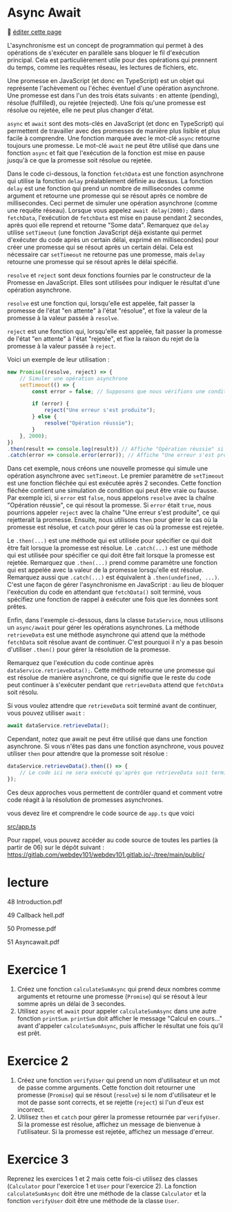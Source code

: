 # Async Await

:memo: [éditer cette page](https://gitlab.com/-/ide/project/webdev101/webdev101.gitlab.io/edit/main/-/public/13_async_await/README.md)

L'asynchronisme est un concept de programmation qui permet à des opérations de s'exécuter en parallèle sans bloquer le fil d'exécution principal. Cela est particulièrement utile pour des opérations qui prennent du temps, comme les requêtes réseau, les lectures de fichiers, etc.

Une promesse en JavaScript (et donc en TypeScript) est un objet qui représente l'achèvement ou l'échec éventuel d'une opération asynchrone. Une promesse est dans l'un des trois états suivants : en attente (pending), résolue (fulfilled), ou rejetée (rejected). Une fois qu'une promesse est résolue ou rejetée, elle ne peut plus changer d'état.

`async` et `await` sont des mots-clés en JavaScript (et donc en TypeScript) qui permettent de travailler avec des promesses de manière plus lisible et plus facile à comprendre. Une fonction marquée avec le mot-clé `async` retourne toujours une promesse. Le mot-clé `await` ne peut être utilisé que dans une fonction `async` et fait que l'exécution de la fonction est mise en pause jusqu'à ce que la promesse soit résolue ou rejetée.

Dans le code ci-dessous, la fonction `fetchData` est une fonction asynchrone qui utilise la fonction `delay` préalablement définie au dessus. La fonction `delay` est une fonction qui prend un nombre de millisecondes comme argument et retourne une promesse qui se résout après ce nombre de millisecondes. Ceci permet de simuler une opération asynchrone (comme une requête réseau). Lorsque vous appelez `await delay(2000);` dans `fetchData`, l'exécution de `fetchData` est mise en pause pendant 2 secondes, après quoi elle reprend et retourne "Some data". Remarquez que `delay` utilise `setTimeout` (une fonction JavaScript déjà existante qui permet d'exécuter du code après un certain délai, exprimé en millisecondes) pour créer une promesse qui se résout après un certain délai. Cela est nécessaire car `setTimeout` ne retourne pas une promesse, mais `delay` retourne une promesse qui se résout après le délai spécifié. 

`resolve` et `reject` sont deux fonctions fournies par le constructeur de la Promesse en JavaScript. Elles sont utilisées pour indiquer le résultat d'une opération asynchrone.

`resolve` est une fonction qui, lorsqu'elle est appelée, fait passer la promesse de l'état "en attente" à l'état "résolue", et fixe la valeur de la promesse à la valeur passée à `resolve`.

`reject` est une fonction qui, lorsqu'elle est appelée, fait passer la promesse de l'état "en attente" à l'état "rejetée", et fixe la raison du rejet de la promesse à la valeur passée à `reject`.

Voici un exemple de leur utilisation :
    
```typescript
new Promise((resolve, reject) => {
    // Simuler une opération asynchrone
    setTimeout(() => {
        const error = false; // Supposons que nous vérifions une condition ici

        if (error) {
            reject("Une erreur s'est produite");
        } else {
            resolve("Opération réussie");
        }
    }, 2000);
})
.then(result => console.log(result)) // Affiche "Opération réussie" si la promesse est résolue
.catch(error => console.error(error)); // Affiche "Une erreur s'est produite" si la promesse est rejetée
```

Dans cet exemple, nous créons une nouvelle promesse qui simule une opération asynchrone avec `setTimeout`. Le premier paramètre de `setTimeout` est une fonction fléchée qui est exécutée après 2 secondes. Cette fonction fléchée contient une simulation de condition qui peut être vraie ou fausse. Par exemple ici, si `error` est `false`, nous appelons `resolve` avec la chaîne "Opération réussie", ce qui résout la promesse. Si `error` était `true`, nous pourrions appeler `reject` avec la chaîne "Une erreur s'est produite", ce qui rejetterait la promesse. Ensuite, nous utilisons `then` pour gérer le cas où la promesse est résolue, et `catch` pour gérer le cas où la promesse est rejetée.

Le `.then(...)` est une méthode qui est utilisée pour spécifier ce qui doit être fait lorsque la promesse est résolue. Le `.catch(...)` est une méthode qui est utilisée pour spécifier ce qui doit être fait lorsque la promesse est rejetée. Remarquez que `.then(...)` prend comme paramètre une fonction qui est appelée avec la valeur de la promesse lorsqu'elle est résolue. Remarquez aussi que `.catch(...)` est équivalent à `.then(undefined, ...)`. C'est une façon de gérer l'asynchronisme en JavaScript : au lieu de bloquer l'exécution du code en attendant que `fetchData()` soit terminé, vous spécifiez une fonction de rappel à exécuter une fois que les données sont prêtes.

Enfin, dans l'exemple ci-dessous, dans la classe `DataService`, nous utilisons un `async/await` pour gérer les opérations asynchrones. La méthode `retrieveData` est une méthode asynchrone qui attend que la méthode `fetchData` soit résolue avant de continuer. C'est pourquoi il n'y a pas besoin d'utiliser `.then()` pour gérer la résolution de la promesse.

Remarquez que l'exécution du code continue après `dataService.retrieveData();`. Cette méthode retourne une promesse qui est résolue de manière asynchrone, ce qui signifie que le reste du code peut continuer à s'exécuter pendant que `retrieveData` attend que `fetchData` soit résolu.

Si vous voulez attendre que `retrieveData` soit terminé avant de continuer, vous pouvez utiliser `await` :

```typescript
await dataService.retrieveData();
```

Cependant, notez que await ne peut être utilisé que dans une fonction asynchrone. Si vous n'êtes pas dans une fonction asynchrone, vous pouvez utiliser `then` pour attendre que la promesse soit résolue :

```typescript
dataService.retrieveData().then(() => {
    // Le code ici ne sera exécuté qu'après que retrieveData soit terminé
});
```

Ces deux approches vous permettent de contrôler quand et comment votre code réagit à la résolution de promesses asynchrones.

vous devez lire et comprendre le code source de `app.ts` que voici

[src/app.ts](src/app.ts ":include :type=code typescript")

Pour rappel, vous pouvez accéder au code source de toutes les parties (à partir de 06) sur le dépôt suivant : https://gitlab.com/webdev101/webdev101.gitlab.io/-/tree/main/public/

# lecture

48 Introduction.pdf

49 Callback hell.pdf

50 Promesse.pdf

51 Asyncawait.pdf

# Exercice 1

1. Créez une fonction `calculateSumAsync` qui prend deux nombres comme arguments et retourne une promesse (`Promise`) qui se résout à leur somme après un délai de 3 secondes.
2. Utilisez `async` et `await` pour appeler `calculateSumAsync` dans une autre fonction `printSum`. `printSum` doit afficher le message "Calcul en cours..." avant d'appeler `calculateSumAsync`, puis afficher le résultat une fois qu'il est prêt.

# Exercice 2

1. Créez une fonction `verifyUser` qui prend un nom d'utilisateur et un mot de passe comme arguments. Cette fonction doit retourner une promesse (`Promise`) qui se résout (`resolve`) si le nom d'utilisateur et le mot de passe sont corrects, et se rejette (`reject`) si l'un d'eux est incorrect.
2. Utilisez `then` et `catch` pour gérer la promesse retournée par `verifyUser`. Si la promesse est résolue, affichez un message de bienvenue à l'utilisateur. Si la promesse est rejetée, affichez un message d'erreur.

# Exercice 3

Reprenez les exercices 1 et 2 mais cette fois-ci utilisez des classes (`Calculator` pour l'exercice 1 et `User` pour l'exercice 2). La fonction `calculateSumAsync` doit être une méthode de la classe `Calculator` et la fonction `verifyUser` doit être une méthode de la classe `User`.
